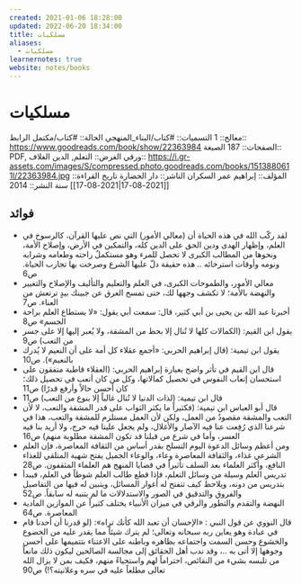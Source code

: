 ```yaml
---
created: 2021-01-06 18:28:00
updated: 2022-06-20 18:34:00
title: مسلكيات
aliases:
  - مسلكيات
learnernotes: true
website: notes/books
---
```


# مسلكيات

معالج:: 1
التسميات:: #كتاب/البناء_المنهجي
الحالة:: #كتاب/مكتمل
الرابط:: <https://www.goodreads.com/book/show/22363984>
الصفحات:: 187
الصيغة:: PDF, ورقي
الغرض:: التعلم, الدين
الغلاف:: <https://i.gr-assets.com/images/S/compressed.photo.goodreads.com/books/1513880611l/22363984.jpg>
المؤلف:: إبراهيم عمر السكران
الناشر:: دار الحضارة
تاريخ القراءة:: [[2021-08-17|2021-08-17]]
سنة النشر:: 2014

## فوائد

- لقد ركّب الله في هذه الحياة أن (معالي الأمور) التي نص عليها القرآن، كالرسوخ في العلم، وإظهار الهدى ودين الحق على الدين كله، والتمكين في الأرض، وإصلاح الأمة، ونحوها من المطالب الكبرى لا تحصل للمرء وهو مستكملٌ راحته وطعامه وشرابه ونومه وأوقات استرخائه .. هذه حقيقة دلّ عليها الشرع وصرخت بها تجارب الحياة. ص6
- معالي الأمور، والطموحات الكبرى، في العلم والتعليم والتأليف والإصلاح والتغيير والنهضة بالأمة؛ لا تكشف وجهها لك، حتى تمسح العرق عن جبينك بيدٍ ترتعش من العناء. ص7
- أخبرنا عبد الله بن يحيى بن أبي كثير، قال: سمعت أبي يقول: «لا يستطاع العلم براحة الجسم» ص8
- يقول ابن القيم: (الكمالات كلها لا تُنال إلا بحظ من المشقة، ولا يُعبر إليها إلا على جسر من التعب) ص9
- يقول ابن تيمية: (قال إبراهيم الحربي: «أجمع عقلاء كل أمة على أن النعيم لا يُدرك بالنعيم»). ص10
- قال ابن القيم في تأثر واضح بعبارة إبراهيم الحربي: (العقلاء قاطبة متفقون على استحسان إتعاب النفوس في تحصيل كمالاتها، وكل من كان أتعب في تحصيل ذلك؛ كان أحسن حالاً وأرفع قدرًا) ص11
- قال ابن تيمية: (لذات الدنيا لا تُنال غالباً إلا بنوع من التعب) ص11
- قال أبو العباس ابن تيمية: (فكثيراً ما يكثر الثواب على قدر المشقة والتعب، لا لأن التعب والمشقة مقصودٌ من العمل، ولكن لأن العمل مستلزم للمشقة والتعب، هذا في شرعنا الذي رُفِعت عنا فيه الآصار والأغلال، ولم يجعل علينا فيه حرج، ولا أريد بنا فيه العسر، وأما في شرع من قبلنا قد تكون المشقة مطلوبة منهم) ص16
- ومن أعظم وسائل الدعوة اليوم التسلح بقدر أساس من الثقافة المعاصرة، فإن العلم الشرعي غذاء، والثقافة المعاصرة وعاء، والوعاء الجميل يفتح شهية المتلقي للغذاء النافع، وأكثر العلماء بعد السلف تأثيراً في قضايا المنهج هم العلماء المثقفون. ص28
- تدريس العلم وسيلة من وسائل التعلم، فإذا قطع طالب العلم شوطاً في العلم، فيبدأ بتدريس من دونه، ويلاحظ كيف تتفتح له أغوار المسائل، ويتبين له فيها من التفاصيل والفروق والتدقيق في الصور والاستدلالات ما لم يتنبه له سابقاً. ص52
- النهضة والتقدم والتطور والرقي في ميزان الأنبياء يختلف كثيراً عن الموازين المادية المعاصرة. ص64
- قال النووي عن قول النبي : «الإحسان أن تعبد الله كأنك تراه»: (لو قدرنا أن أحدنا قام في عبادة وهو يعاين ربه سبحانه وتعالى؛ لم يترك شيئاً مما يقدر عليه من الخضوع والخشوع وحسن السمت واجتماعه بظاهره وباطنه على الاعتناء بتتميمها على أحسن وجوهها إلا أتى به ..، وقد ندب أهل الحقائق إلى مجالسة الصالحين ليكون ذلك مانعاً من تلبسه بشيء من النقائص، احتراماً لهم واستحياءً منهم، فكيف بمن لا يزال الله تعالى مطلعاً عليه في سره وعلانيته؟!) ص90
